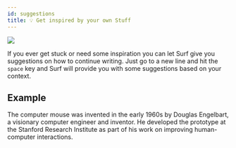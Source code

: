 ```yaml
---
id: suggestions
title: 💡 Get inspired by your own Stuff
---
```


<img src="smart-notes-suggestions.png" />

<p></p>

If you ever get stuck or need some inspiration you can let Surf give you suggestions on how to continue writing. Just go to a new line and hit the <code>space</code> key and Surf will provide you with some suggestions based on your context.

## Example

The computer mouse was invented in the early 1960s by Douglas Engelbart, a visionary computer engineer and inventor. He developed the prototype at the Stanford Research Institute as part of his work on improving human-computer interactions.

<p></p>

<!-- <button data-action="onboarding-generate-suggestions" data-icon="sparkles">Show Suggestions (space key)</button>

<p></p> -->
